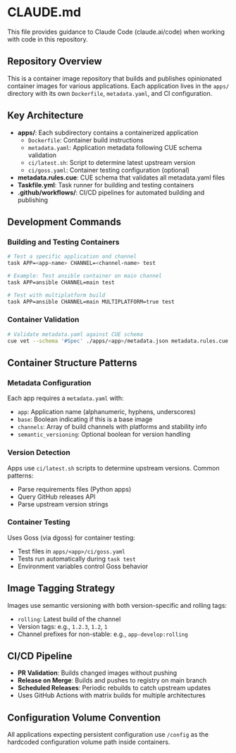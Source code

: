 # CLAUDE.md

This file provides guidance to Claude Code (claude.ai/code) when working with code in this repository.

## Repository Overview

This is a container image repository that builds and publishes opinionated container images for various applications. Each application lives in the `apps/` directory with its own `Dockerfile`, `metadata.yaml`, and CI configuration.

## Key Architecture

- **apps/**: Each subdirectory contains a containerized application
  - `Dockerfile`: Container build instructions
  - `metadata.yaml`: Application metadata following CUE schema validation
  - `ci/latest.sh`: Script to determine latest upstream version
  - `ci/goss.yaml`: Container testing configuration (optional)
- **metadata.rules.cue**: CUE schema that validates all metadata.yaml files
- **Taskfile.yml**: Task runner for building and testing containers
- **.github/workflows/**: CI/CD pipelines for automated building and publishing

## Development Commands

### Building and Testing Containers
```bash
# Test a specific application and channel
task APP=<app-name> CHANNEL=<channel-name> test

# Example: Test ansible container on main channel
task APP=ansible CHANNEL=main test

# Test with multiplatform build
task APP=ansible CHANNEL=main MULTIPLATFORM=true test
```

### Container Validation
```bash
# Validate metadata.yaml against CUE schema
cue vet --schema '#Spec' ./apps/<app>/metadata.json metadata.rules.cue
```

## Container Structure Patterns

### Metadata Configuration
Each app requires a `metadata.yaml` with:
- `app`: Application name (alphanumeric, hyphens, underscores)
- `base`: Boolean indicating if this is a base image
- `channels`: Array of build channels with platforms and stability info
- `semantic_versioning`: Optional boolean for version handling

### Version Detection
Apps use `ci/latest.sh` scripts to determine upstream versions. Common patterns:
- Parse requirements files (Python apps)
- Query GitHub releases API
- Parse upstream version strings

### Container Testing
Uses Goss (via dgoss) for container testing:
- Test files in `apps/<app>/ci/goss.yaml`
- Tests run automatically during `task test`
- Environment variables control Goss behavior

## Image Tagging Strategy

Images use semantic versioning with both version-specific and rolling tags:
- `rolling`: Latest build of the channel
- Version tags: e.g., `1.2.3`, `1.2`, `1`
- Channel prefixes for non-stable: e.g., `app-develop:rolling`

## CI/CD Pipeline

- **PR Validation**: Builds changed images without pushing
- **Release on Merge**: Builds and pushes to registry on main branch
- **Scheduled Releases**: Periodic rebuilds to catch upstream updates
- Uses GitHub Actions with matrix builds for multiple architectures

## Configuration Volume Convention

All applications expecting persistent configuration use `/config` as the hardcoded configuration volume path inside containers.